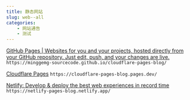 ```yaml
---
title: 静态网站
slug: web--all
categories:
    - 网站通告
    - 测试
---
```


[GitHub Pages | Websites for you and your projects, hosted directly from your GitHub repository. Just edit, push, and your changes are live.](https://pages.github.com/) 
`https://minggemg-sourcecode.github.io/cloudflare-pages-blog/`

[Cloudflare Pages](https://pages.cloudflare.com/) 
`https://cloudflare-pages-blog.pages.dev/`

[Netlify: Develop & deploy the best web experiences in record time](https://netlify.app/) 
`https://netlify-pages-blog.netlify.app/`


